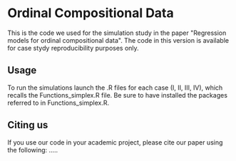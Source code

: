 # Ordinal Compositional Data

This is the code we used for the simulation study in the paper "Regression models for ordinal compositional data". 
The code in this version is available for case stydy reproducibility purposes only. 

## Usage

To run the simulations launch the .R files for each case (I, II, III, IV), which recalls the Functions_simplex.R file. Be sure to have installed the packages referred to in Functions_simplex.R.

## Citing us

If you use our code in your academic project, please cite our paper using the following: .....
